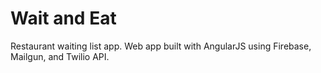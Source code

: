 # Wait and Eat

Restaurant waiting list app. Web app built with AngularJS using Firebase, Mailgun, and Twilio API.
